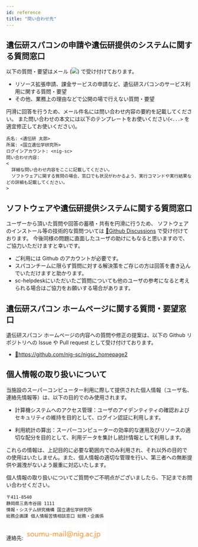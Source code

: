 ```yaml
---
id: reference
title: "問い合わせ先"
---
```


## 遺伝研スパコンの申請や遺伝研提供のシステムに関する質問窓口

以下の質問・要望はメール (![](sc-helpdesk.png)) で受け付けております。

- リソース拡張申請、課金サービスの申請など、遺伝研スパコンのサービス利用に関する質問・要望
- その他、業務上の理由などで公開の場で行えない質問・要望

円滑に回答を行うため、メール件名には問い合わせ内容の要約を記載してください。
また問い合わせの本文には以下のテンプレートをお使いください(`<...>` を適宜修正してお使いください)。

```
氏名: <遺伝研 太郎>
所属: <国立遺伝学研究所>
ログインアカウント: <nig-sc>
問い合わせ内容:
<
  詳細な問い合わせ内容をここに記載してください。
  ソフトウェアに関する質問の場合、窓口でも状況がわかるよう、実行コマンドや実行結果などの詳細も記載してください。
>
```

## ソフトウェアや遺伝研提供システムに関する質問窓口

ユーザーから頂いた質問や回答の蓄積・共有を円滑に行うため、 ソフトウェアのインストール等の技術的な質問ついては [&#x1f517;<u>Github Discussions</u>](https://github.com/nig-sc/nigsc_homepage2/discussions) で受け付けております。 今後同様の問題に直面したユーザの助けにもなると思いますので、ご協力いただけますと幸いです。

- ご利用には Github のアカウントが必要です。
- スパコンチームに限らず質問に対する解決策をご存じの方は回答を書き込んでいただけますと助かります。
- sc-helpdeskにいただいたご質問についても他のユーザの参考になると考えられる場合はご協力をお願いする場合があります。


## 遺伝研スパコン ホームページに関する質問・要望窓口

遺伝研スパコン ホームページの内容への質問や修正の提案は、以下の Github リポジトリへの Issue や Pull request として受け付けております。

- [&#x1f517;<u>https://github.com/nig-sc/nigsc_homepage2</u>](https://github.com/nig-sc/nigsc_homepage2)


## 個人情報の取り扱いについて

当施設のスーパーコンピューター利用に際して提供された個人情報（ユーザ名、連絡先情報等）は、以下の目的でのみ使用されます。

- 計算機システムへのアクセス管理：ユーザのアイデンティティの確認およびセキュリティの維持を目的として、ログイン認証に利用します。

- 利用統計の算出：スーパーコンピューターの効率的な運用及びリソースの適切な配分を目的として、利用データを集計し統計情報として利用します。

これらの情報は、上記目的に必要な範囲内でのみ利用され、それ以外の目的での使用はいたしません。また、個人情報の適切な管理を行い、第三者への無断提供や漏洩がないよう厳重に対応いたします。

個人情報の取り扱いについてご質問やご不明点がございましたら、下記までお問い合わせください。

```
〒411-8540　
静岡県三島市谷田 1111
情報・システム研究機構 国立遺伝学研究所
総務企画課 個人情報苦情相談窓口 総務・企画係
```

連絡先: ![](soumu_mail.png)

